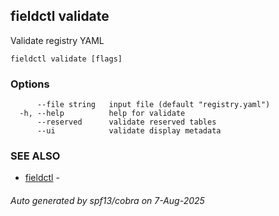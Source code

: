 ## fieldctl validate

Validate registry YAML

```
fieldctl validate [flags]
```

### Options

```
      --file string   input file (default "registry.yaml")
  -h, --help          help for validate
      --reserved      validate reserved tables
      --ui            validate display metadata
```

### SEE ALSO

* [fieldctl](fieldctl.md)	 - 

###### Auto generated by spf13/cobra on 7-Aug-2025
